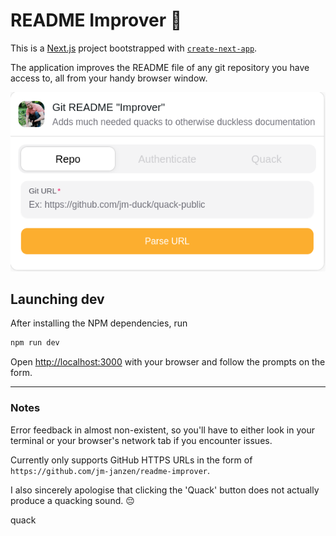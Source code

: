 # README Improver 🦆

This is a [Next.js](https://nextjs.org) project bootstrapped with [`create-next-app`](https://nextjs.org/docs/app/api-reference/cli/create-next-app).

The application improves the README file of any git repository you have access to, all from your handy browser window.

![A single-input form with the tabs 'Repo', 'Authenticate', and 'Quack'](./public/example.png 'Landing page')

## Launching dev

After installing the NPM dependencies, run

```bash
npm run dev
```

Open [http://localhost:3000](http://localhost:3000) with your browser and follow the prompts on the form.

---

### Notes

Error feedback in almost non-existent, so you'll have to either look in your terminal or your browser's network tab if you encounter issues.

Currently only supports GitHub HTTPS URLs in the form of `https://github.com/jm-janzen/readme-improver`.

I also sincerely apologise that clicking the 'Quack' button does not actually produce a quacking sound. 😔


quack
